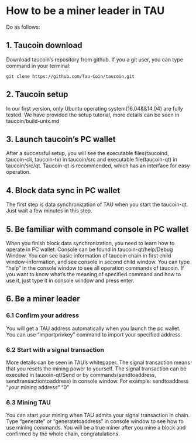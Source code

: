 # How to be a miner leader in TAU
Do as follows:
## 1. Taucoin download
Download taucoin’s repository from github. If you a git user, you can type command in your terminal: 
```
git clone https://github.com/Tau-Coin/taucoin.git
```

## 2. Taucoin setup
In our first version, only Ubuntu operating system(16.04&&14.04) are fully tested. We have provided the setup tutorial, more details can be seen in taucoin/build-unix.md

## 3. Launch taucoin’s PC wallet
After a successful setup, you will see the executable files(taucoind, taucoin-cli, taucoin-tx) in taucoin/src and executable file(taucoin-qt) in taucoin/src/qt.
Taucoin-qt is recommended, which has an interface for easy operation.

## 4. Block data sync in PC wallet
The first step is data synchronization of TAU when you start the taucoin-qt. Just wait a few minutes in this step.

## 5. Be familiar with command console in PC wallet
When you finish block data synchronization, you need to learn how to operate in PC wallet.
Console can be found in taucoin-qt/help/Debug Window. You can see basic information of taucoin chain in first child window-information, and see console in second child window. You can type “help” in the console window to see all operation commands of taucoin. If you want to know what’s the meaning of specified command and how to use it, just type it in console window and press enter.

## 6. Be a miner leader

### 6.1 Confirm your address
You will get a TAU address automatically when you launch the pc wallet. You can use “importprivkey” command to import your specified address.

### 6.2 Start with a signal transaction 
More details can be seen in TAU’s whitepaper. The signal transaction means that you resets the mining power to yourself. The signal transaction can be executed in taucoin-qt/Send or by commands(sendtoaddress, sendtransactiontoaddress) in console window.
For example: sendtoaddress “your mining address” “0”

### 6.3 Mining TAU
You can start your mining when TAU admits your signal transaction in chain. Type “generate” or “generatetoaddress” in console window to see how to use mining commands. You will be a true miner after you mine a block and confirmed by the whole chain, congratulations.